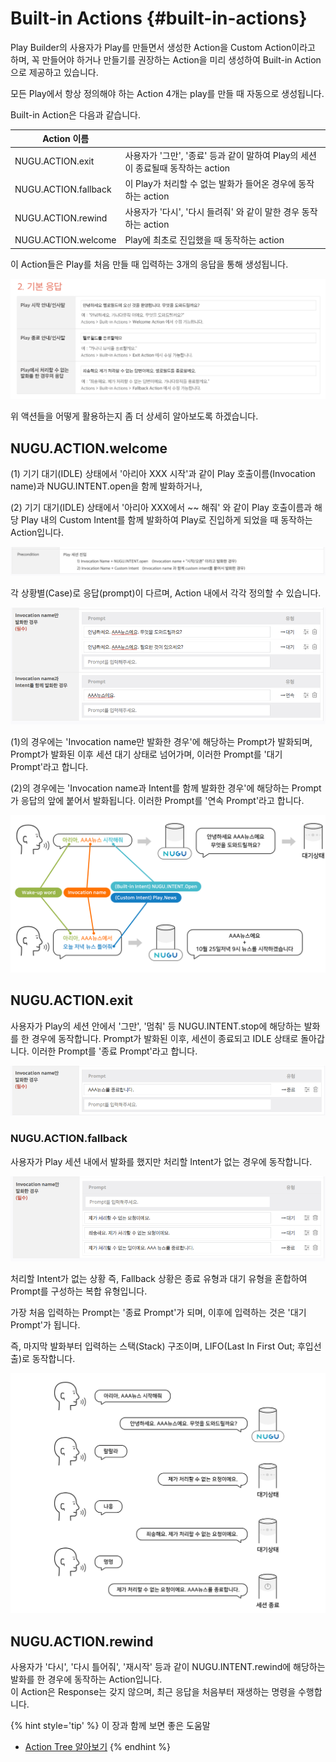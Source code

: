 Built-in Actions {#built-in-actions}
====================

Play Builder의 사용자가 Play를 만들면서 생성한 Action을 Custom Action이라고 하며, 꼭 만들어야 하거나 만들기를 권장하는 Action을 미리 생성하여 Built-in Action으로 제공하고 있습니다.

모든 Play에서 항상 정의해야 하는 Action 4개는 play를 만들 때 자동으로 생성됩니다.

Built-in Action은 다음과 같습니다.

| Action 이름            |                                                      |
|----------------------|------------------------------------------------------|
| NUGU.ACTION.exit     | 사용자가 '그만', '종료' 등과 같이 말하여 Play의 세션이 종료될때 동작하는 action |
| NUGU.ACTION.fallback | 이 Play가 처리할 수 없는 발화가 들어온 경우에 동작하는 action             |
| NUGU.ACTION.rewind   | 사용자가 '다시', '다시 들려줘' 와 같이 말한 경우 동작하는 action           |
| NUGU.ACTION.welcome  | Play에 최초로 진입했을 때 동작하는 action                         |

이 Action들은 Play를 처음 만들 때 입력하는 3개의 응답을 통해 생성됩니다.

![](../images/create-plays-with-play-builder/ch3_3231_c01.png)

위 액션들을 어떻게 활용하는지 좀 더 상세히 알아보도록 하겠습니다.

## NUGU.ACTION.welcome

(1) 기기 대기(IDLE) 상태에서 '아리아 XXX 시작'과 같이 Play 호출이름(Invocation name)과 NUGU.INTENT.open을 함께 발화하거나,

(2) 기기 대기(IDLE) 상태에서 '아리아 XXX에서 ~~ 해줘' 와 같이 Play 호출이름과 해당 Play 내의 Custom Intent를 함께 발화하여 Play로 진입하게 되었을 때 동작하는 Action입니다.

  ![](../images/create-plays-with-play-builder/ch3_3231_c02.png)

각 상황별(Case)로 응답(prompt)이 다르며, Action 내에서 각각 정의할 수 있습니다.

  ![](../images/create-plays-with-play-builder/ch3_3231_c03.png)

(1)의 경우에는 'Invocation name만 발화한 경우'에 해당하는 Prompt가 발화되며, Prompt가 발화된 이후 세션 대기 상태로 넘어가며, 이러한 Prompt를 '대기 Prompt'라고 합니다.

(2)의 경우에는 'Invocation name과 Intent를 함께 발화한 경우'에 해당하는 Prompt가 응답의 앞에 붙어서 발화됩니다. 이러한 Prompt를 '연속 Prompt'라고 합니다.

![](../images/create-plays-with-play-builder/ch3_3231_01.png)

## NUGU.ACTION.exit

사용자가 Play의 세션 안에서 '그만', '멈춰' 등 NUGU.INTENT.stop에 해당하는 발화를 한 경우에 동작합니다. Prompt가 발화된 이후, 세션이 종료되고 IDLE 상태로 돌아갑니다. 이러한 Prompt를 '종료 Prompt'라고 합니다.

![](../images/create-plays-with-play-builder/ch3_3231_c04.png)

### NUGU.ACTION.fallback

사용자가 Play 세션 내에서 발화를 했지만 처리할 Intent가 없는 경우에 동작합니다.

![](../images/create-plays-with-play-builder/ch3_3231_c05.png)

처리할 Intent가 없는 상황 즉, Fallback 상황은 종료 유형과 대기 유형을 혼합하여 Prompt를 구성하는 복합 유형입니다.   

가장 처음 입력하는 Prompt는 '종료 Prompt'가 되며, 이후에 입력하는 것은 '대기 Prompt'가 됩니다.   

즉, 마지막 발화부터 입력하는 스택(Stack) 구조이며, LIFO(Last In First Out; 후입선출)로 동작합니다.

![](../images/create-plays-with-play-builder/ch3_3231_02.png)

## NUGU.ACTION.rewind

사용자가 '다시', '다시 틀어줘', '재시작' 등과 같이 NUGU.INTENT.rewind에 해당하는 발화를 한 경우에 동작하는 Action입니다.   
이 Action은 Response는 갖지 않으며, 최근 응답을 처음부터 재생하는 명령을 수행합니다.

{% hint style='tip' %}
이 장과 함께 보면 좋은 도움말

* [Action Tree 알아보기](/create-plays-with-play-builder/use-branch-actions.md#use-branch-actions)
{% endhint %}